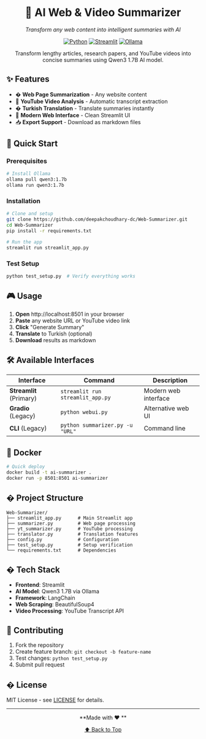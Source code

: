 <div align="center">

# 🤖 AI Web & Video Summarizer

*Transform any web content into intelligent summaries with AI*

[![Python](https://img.shields.io/badge/Python-3.9+-3776AB?style=flat-square&logo=python&logoColor=white)](https://python.org)
[![Streamlit](https://img.shields.io/badge/Streamlit-FF4B4B?style=flat-square&logo=streamlit&logoColor=white)](https://streamlit.io)
[![Ollama](https://img.shields.io/badge/Ollama-000000?style=flat-square&logo=ollama&logoColor=white)](https://ollama.ai)

Transform lengthy articles, research papers, and YouTube videos into concise summaries using Qwen3 1.7B AI model.

</div>

## ✨ Features

- � **Web Page Summarization** - Any website content
- 🎥 **YouTube Video Analysis** - Automatic transcript extraction
- � **Turkish Translation** - Translate summaries instantly
- 📱 **Modern Web Interface** - Clean Streamlit UI
- 📥 **Export Support** - Download as markdown files

## 🚀 Quick Start

### Prerequisites
```bash
# Install Ollama
ollama pull qwen3:1.7b
ollama run qwen3:1.7b
```

### Installation
```bash
# Clone and setup
git clone https://github.com/deepakchoudhary-dc/Web-Summarizer.git
cd Web-Summarizer
pip install -r requirements.txt

# Run the app
streamlit run streamlit_app.py
```

### Test Setup
```bash
python test_setup.py  # Verify everything works
```

## 🎮 Usage

1. **Open** http://localhost:8501 in your browser
2. **Paste** any website URL or YouTube video link
3. **Click** "Generate Summary" 
4. **Translate** to Turkish (optional)
5. **Download** results as markdown

## 🛠️ Available Interfaces

| Interface | Command | Description |
|-----------|---------|-------------|
| **Streamlit** (Primary) | `streamlit run streamlit_app.py` | Modern web interface |
| **Gradio** (Legacy) | `python webui.py` | Alternative web UI |
| **CLI** (Legacy) | `python summarizer.py -u "URL"` | Command line |

## 🐳 Docker

```bash
# Quick deploy
docker build -t ai-summarizer .
docker run -p 8501:8501 ai-summarizer
```

## � Project Structure

```
Web-Summarizer/
├── streamlit_app.py      # Main Streamlit app
├── summarizer.py         # Web page processing
├── yt_summarizer.py      # YouTube processing  
├── translator.py         # Translation features
├── config.py             # Configuration
├── test_setup.py         # Setup verification
└── requirements.txt      # Dependencies
```

## � Tech Stack

- **Frontend**: Streamlit
- **AI Model**: Qwen3 1.7B via Ollama
- **Framework**: LangChain
- **Web Scraping**: BeautifulSoup4
- **Video Processing**: YouTube Transcript API

## 🤝 Contributing

1. Fork the repository
2. Create feature branch: `git checkout -b feature-name`
3. Test changes: `python test_setup.py`
4. Submit pull request

## � License

MIT License - see [LICENSE](LICENSE) for details.

---

<div align="center">

**Made with ❤️ **

[⬆️ Back to Top](#-ai-web--video-summarizer)

</div>
